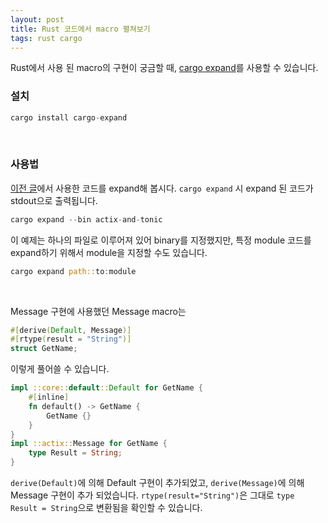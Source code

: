 ```yaml
---
layout: post
title: Rust 코드에서 macro 펼쳐보기
tags: rust cargo
---
```


Rust에서 사용 된 macro의 구현이 궁금할 때, [cargo expand](https://github.com/dtolnay/cargo-expand)를 사용할 수 있습니다.

### 설치
```rust
cargo install cargo-expand
```

 
 

### 사용법
[이전 글](https://huijeong-kim.github.io/2022/08/14/run-grpc-server-in-actix/)에서 사용한 코드를 expand해 봅시다. `cargo expand` 시 expand 된 코드가 stdout으로 출력됩니다.
```rust
cargo expand --bin actix-and-tonic
```

이 예제는 하나의 파일로 이루어져 있어 binary를 지정했지만, 특정 module 코드를 expand하기 위해서 module을 지정할 수도 있습니다.
```rust
cargo expand path::to:module
```

 

Message 구현에 사용했던 Message macro는
```rust
#[derive(Default, Message)]
#[rtype(result = "String")]
struct GetName;
```

이렇게 풀어쓸 수 있습니다.  
```rust
impl ::core::default::Default for GetName {
    #[inline]
    fn default() -> GetName {
        GetName {}
    }
}
impl ::actix::Message for GetName {
    type Result = String;
}
```
`derive(Default)`에 의해 Default 구현이 추가되었고, `derive(Message)`에 의해 Message 구현이 추가 되었습니다. `rtype(result="String")`은 그대로 `type Result = String`으로 변환됨을 확인할 수 있습니다.

 
 
 